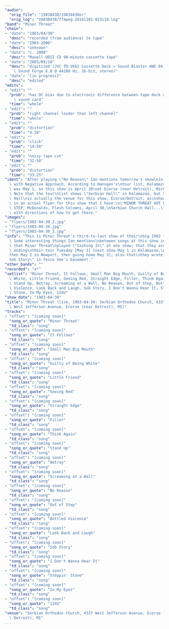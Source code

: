 ```yaml
---
"audio":
  "orig_file": "19830430/19830430or"
  "orig_log": "19830430/ffmpeg-20161101-023110.log"
"band": "Minor Threat"
"chain":
- "date": "1983/04/30"
  "desc": "recorded (from audience) to tape"
- "date": "1983-2000"
  "desc": "unknown"
- "date": "c. 2000"
  "desc": "Maxell-UDII CD 90-minute cassette tape"
- "date": "2003/09/18"
  "desc": "digitized (JVC TD-V661 Cassette Deck > Sound Blaster AWE 64 >\
    \ Sound Forge 6.0 @ 44100 Hz, 16-bit, stereo)"
- "date": "[in progress]"
  "desc": "edited"
"edits":
- "edit": ""
  "prob": "has DC bias due to electronic difference between tape deck and\
    \ sound card"
  "time": "whole"
- "edit": ""
  "prob": "right channel louder than left channel"
  "time": "whole"
- "edit": ""
  "prob": "distortion"
  "time": "4:20"
- "edit": ""
  "prob": "click"
  "time": "14:58"
- "edit": ""
  "prob": "noisy tape cut"
  "time": "32:58"
- "edit": ""
  "prob": "distortion"
  "time": "33:25"
"ident": "After playing \"No Reason\" Ian mentions tomorrow's show\nin Kalamazoo\
  \ with Negative Approach. According to Hansgen's\ntour list, Kalamazoo\
  \ was May 1, so this show is April 30\nat Ecorse (near Detroit), Michigan.\
  \ Note that the tour\nlist shows \"Serbian Hall\" in Kalamazoo, but Serbian\
  \ Hall\nis actually the venue for this show, Ecorse/Detroit, as\nshown\
  \ in an actual flyer for this show that I have:\n\"MINOR THREAT OUT OF\
  \ STEP, McDonalds, Flesh Columns, April 30,\nSerbian Church Hall...\"\
  \ with directions of how to get there."
"images":
- "flyers/1983-04-30_2.jpg"
- "flyers/1983-04-30.jpg"
- "flyers/1983-04-30_3.jpg"
"info": "This is Minor Threat's third-to-last show of their\nbig 1983 tour.\
  \ Some interesting things Ian mentions\nbetween songs at this show include:\
  \ that Minor Threat\nplayed \"Cashing In\" at one show; that they are\
  \ ending\ntheir tour Tuesday [May 3] [next show May 1 in Kalamazoo,\n\
  then May 2 in Newport, then going home May 3]; also that\nthey wrote \"\
  Sob Story\" in Tesco Vee's basement."
"other_bands": ""
"recorded": "a*"
"setlist": "Minor Threat, It Follows, Small Man Big Mouth, Guilty of Being\
  \ White, Little Friend, Seeing Red, Straight Edge, Filler, Think Again,\
  \ Stand Up, Betray, Screaming at a Wall, No Reason, Out of Step, Bottled\
  \ Violence, Look Back and Laugh, Sob Story, I Don't Wanna Hear It, Steppin'\
  \ Stone, In My Eyes, 12XU"
"show_date": "1983-04-30"
"title": "Minor Threat (live, 1983-04-30: Serbian Orthodox Church, 4337\
  \ West Jefferson Avenue, Ecorse (near Detroit), MI)"
"tracks":
- "offset": "[coming soon]"
  "song_or_quote": "Minor Threat"
  "td_class": "song"
- "offset": "[coming soon]"
  "song_or_quote": "It Follows"
  "td_class": "song"
- "offset": "[coming soon]"
  "song_or_quote": "Small Man Big Mouth"
  "td_class": "song"
- "offset": "[coming soon]"
  "song_or_quote": "Guilty of Being White"
  "td_class": "song"
- "offset": "[coming soon]"
  "song_or_quote": "Little Friend"
  "td_class": "song"
- "offset": "[coming soon]"
  "song_or_quote": "Seeing Red"
  "td_class": "song"
- "offset": "[coming soon]"
  "song_or_quote": "Straight Edge"
  "td_class": "song"
- "offset": "[coming soon]"
  "song_or_quote": "Filler"
  "td_class": "song"
- "offset": "[coming soon]"
  "song_or_quote": "Think Again"
  "td_class": "song"
- "offset": "[coming soon]"
  "song_or_quote": "Stand Up"
  "td_class": "song"
- "offset": "[coming soon]"
  "song_or_quote": "Betray"
  "td_class": "song"
- "offset": "[coming soon]"
  "song_or_quote": "Screaming at a Wall"
  "td_class": "song"
- "offset": "[coming soon]"
  "song_or_quote": "No Reason"
  "td_class": "song"
- "offset": "[coming soon]"
  "song_or_quote": "Out of Step"
  "td_class": "song"
- "offset": "[coming soon]"
  "song_or_quote": "Bottled Violence"
  "td_class": "song"
- "offset": "[coming soon]"
  "song_or_quote": "Look Back and Laugh"
  "td_class": "song"
- "offset": "[coming soon]"
  "song_or_quote": "Sob Story"
  "td_class": "song"
- "offset": "[coming soon]"
  "song_or_quote": "I Don't Wanna Hear It"
  "td_class": "song"
- "offset": "[coming soon]"
  "song_or_quote": "Steppin' Stone"
  "td_class": "song"
- "offset": "[coming soon]"
  "song_or_quote": "In My Eyes"
  "td_class": "song"
- "offset": "[coming soon]"
  "song_or_quote": "12XU"
  "td_class": "song"
"venue": "Serbian Orthodox Church, 4337 West Jefferson Avenue, Ecorse (near\
  \ Detroit), MI"
...
```

